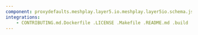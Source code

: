 ```yaml
---
component: proxydefaults.meshplay.layer5.io.meshplay.layer5io.schema.json
integrations:
    - CONTRIBUTING.md.Dockerfile .LICENSE .Makefile .README.md .build .consul .go.mod .go.sum .helpers .internal .main.go .output .proxydefaults.meshplay.layer5.io.meshplay.layer5io.schema.json.md .templates .tests
---
```

